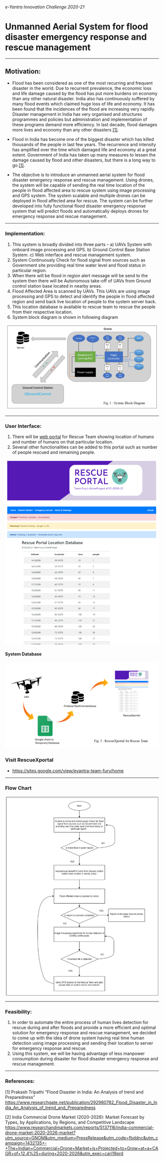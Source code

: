 ###### e-Yantra Innovation Challenge 2020-21

# Unmanned Aerial System for flood disaster emergency response and rescue management
<hr>

## Motivation: 

* Flood has been considered as one of the most recurring and frequent disaster in the world. Due to recurrent prevalence, the economic loss and life damage caused by the flood has put more burdens on economy than any other natural disaster. India also has continuously suffered by many flood events which claimed huge loss of life and economy. It has been found that the incidences of the flood are increasing very rapidly. Disaster management in India has very organised and structures programmes and policies but administration and implementation of these programs demand more efficiency. In last decade, flood damages more lives and economy than any other disasters [[1]](). 

* Flood in India has become one of the biggest disaster which has killed thousands of the people in last few years. The recurrence and intensity has amplified over the time which damaged life and economy at a great extent. Government of India has taken up many measures to lessen the damage caused by flood and other disasters, but there is a long way to go [[1]]().
* The objective is to introduce an unmanned aerial system for flood disaster emergency response and rescue management. Using drones, the system will be capable of sending the real time location of the people in flood affected area to rescue system using image processing and GPS system. The system scalable and multiple drones can be deployed in flood affected area for rescue. The system can be further developed into fully functional flood disaster emergency response system that will predict floods and automatically deploys drones for emergency response and rescue management.

<hr>

### Implementation:
1. This system is broadly divided into three parts – a) UAVs System with onboard image processing and GPS. b) Ground Control Base Station System. c) Web interface and rescue management system.
2. System Continuously Check for flood signal from sources such as Government site providing real time water level and flood status in particular region.
3. When there will be flood in region alert message will be send to the system then there will be Autonomous take-off of UAVs from Ground control station base located in nearby areas. 
4. Flood Affected Area is scanned by UAVs. This UAVs are using image processing and GPS to detect and identify the people in flood affected region and send back live location of people to the system server back.
5. This location database is available to rescue team to rescue the people from their respective location.
6. System block diagram is shown in following diagram

![System block diagram](img\systemWithserver.png)



<hr>

### User Interface:
1) There will be [web portal](https://sites.google.com/view/eyantra-team-fury/home) for Rescue Team showing location of humans and number of humans on that particular location.
2) Several other functionalities can be added to this portal such as number of people rescued and remaining people.

![UI](img\ui.png)

#### System Database 

![system database](img\databaseflowRescueXportal.png)

### Visit RescueXportal

* https://sites.google.com/view/eyantra-team-fury/home

<hr>

### Flow Chart

![Flow Chart](img\flow_chart.png)

<hr>

### Feasibility: 
1) In order to automate the entire process of human lives detection for rescue during and after floods and provide a more efficient and optimal solution for emergency response and rescue management, we decided to come up with the idea of drone system having real time human detection using image processing and sending their location to server for emergency response and rescue.
2) Using this system, we will be having advantage of less manpower consumption during disaster for flood disaster emergency response and rescue management.

<hr>

### References:
[1] Prakash Tripathi  “Flood Disaster in India: An Analysis of trend and Preparedness” https://www.researchgate.net/publication/292980782_Flood_Disaster_in_India_An_Analysis_of_trend_and_Preparedness

[2] India Commercial Drone Market (2020-2026): Market Forecast by Types, by Applications, by Regions, and Competitive Landscape
https://www.researchandmarkets.com/reports/5137116/india-commercial-drone-market-2020-2026-market?utm_source=GNOM&utm_medium=PressRelease&utm_code=fbddnc&utm_campaign=1432135+-+The+Indian+Commercial+Drone+Market+is+Projected+to+Grow+at+a+CAGR+of+12.4%25+during+2020-2026&utm_exec=cari18prd




